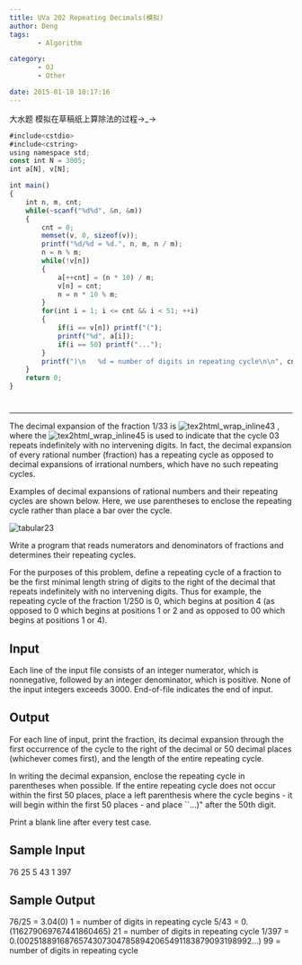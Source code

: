 ```yaml
---
title: UVa 202 Repeating Decimals(模拟)
author: Deng
tags: 
       - Algorithm

category: 
       - OJ
       - Other

date: 2015-01-18 10:17:16
---
```

大水题 模拟在草稿纸上算除法的过程→_→

```js 
#include<cstdio>
#include<cstring>
using namespace std;
const int N = 3005;
int a[N], v[N];

int main()
{
    int n, m, cnt;
    while(~scanf("%d%d", &n, &m))
    {
        cnt = 0;
        memset(v, 0, sizeof(v));
        printf("%d/%d = %d.", n, m, n / m);
        n = n % m;
        while(!v[n])
        {
            a[++cnt] = (n * 10) / m;
            v[n] = cnt;
            n = n * 10 % m;
        }
        for(int i = 1; i <= cnt && i < 51; ++i)
        {
            if(i == v[n]) printf("(");
            printf("%d", a[i]);
            if(i == 50) printf("...");
        }
        printf(")\n   %d = number of digits in repeating cycle\n\n", cnt - v[n] + 1);
    }
    return 0;
}
```

#

****

The decimal expansion of the fraction 1/33 is ![tex2html_wrap_inline43](../images/dge.org-external-2-202img1.gif.png) , where the ![tex2html_wrap_inline45](../images/dge.org-external-2-202img2.gif.png) is used to indicate that the cycle 03 repeats indefinitely with no intervening digits. In fact, the decimal expansion of every rational number (fraction) has a repeating cycle as opposed to decimal expansions of irrational numbers, which have no such repeating cycles.

Examples of decimal expansions of rational numbers and their repeating cycles are shown below. Here, we use parentheses to enclose the repeating cycle rather than place a bar over the cycle.

![tabular23](../images/dge.org-external-2-202img3.gif.png)

Write a program that reads numerators and denominators of fractions and determines their repeating cycles.

For the purposes of this problem, define a repeating cycle of a fraction to be the first minimal length string of digits to the right of the decimal that repeats indefinitely with no intervening digits. Thus for example, the repeating cycle of the fraction 1/250 is 0, which begins at position 4 (as opposed to 0 which begins at positions 1 or 2 and as opposed to 00 which begins at positions 1 or 4).

## Input

Each line of the input file consists of an integer numerator, which is nonnegative, followed by an integer denominator, which is positive. None of the input integers exceeds 3000. End-of-file indicates the end of input.

## Output

For each line of input, print the fraction, its decimal expansion through the first occurrence of the cycle to the right of the decimal or 50 decimal places (whichever comes first), and the length of the entire repeating cycle.

In writing the decimal expansion, enclose the repeating cycle in parentheses when possible. If the entire repeating cycle does not occur within the first 50 places, place a left parenthesis where the cycle begins - it will begin within the first 50 places - and place ``...)" after the 50th digit.

Print a blank line after every test case.

## Sample Input

76 25 5 43 1 397

## Sample Output

76/25 = 3.04(0) 1 = number of digits in repeating cycle 5/43 = 0.(116279069767441860465) 21 = number of digits in repeating cycle 1/397 = 0.(00251889168765743073047858942065491183879093198992...) 99 = number of digits in repeating cycle